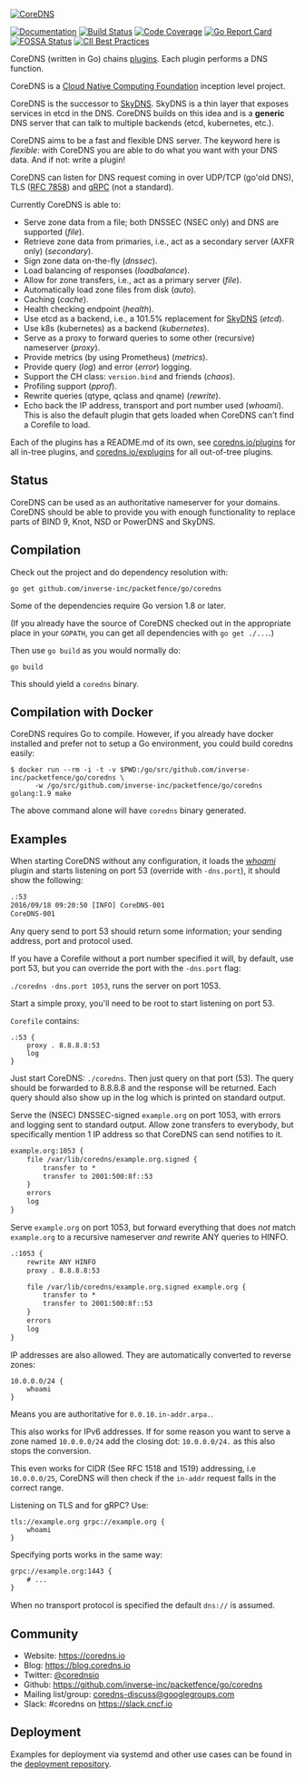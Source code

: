 [![CoreDNS](https://coredns.io/images/CoreDNS_Colour_Horizontal.png)](https://coredns.io)

[![Documentation](https://img.shields.io/badge/godoc-reference-blue.svg)](https://godoc.org/github.com/inverse-inc/packetfence/go/coredns)
[![Build Status](https://img.shields.io/travis/coredns/coredns/master.svg?label=build)](https://travis-ci.org/coredns/coredns)
[![Code Coverage](https://img.shields.io/codecov/c/github/coredns/coredns/master.svg)](https://codecov.io/github/coredns/coredns?branch=master)
[![Go Report Card](https://goreportcard.com/badge/github.com/inverse-inc/packetfence/go/coredns)](https://goreportcard.com/report/coredns/coredns)
[![FOSSA Status](https://app.fossa.io/api/projects/git%2Bhttps%3A%2F%2Fgithub.com%2Fcoredns%2Fcoredns.svg?type=shield)](https://app.fossa.io/projects/git%2Bhttps%3A%2F%2Fgithub.com%2Fcoredns%2Fcoredns?ref=badge_shield)
[![CII Best Practices](https://bestpractices.coreinfrastructure.org/projects/1250/badge)](https://bestpractices.coreinfrastructure.org/projects/1250)

CoreDNS (written in Go) chains [plugins](https://coredns.io/plugins). Each plugin performs a DNS
function.

CoreDNS is a [Cloud Native Computing Foundation](https://cncf.io) inception level project.

CoreDNS is the successor to [SkyDNS](https://github.com/skynetservices/skydns). SkyDNS is a thin
layer that exposes services in etcd in the DNS. CoreDNS builds on this idea and is a **generic** DNS
server that can talk to multiple backends (etcd, kubernetes, etc.).

CoreDNS aims to be a fast and flexible DNS server. The keyword here is *flexible*: with CoreDNS you
are able to do what you want with your DNS data. And if not: write a plugin!

CoreDNS can listen for DNS request coming in over UDP/TCP (go'old DNS), TLS ([RFC
7858](https://tools.ietf.org/html/rfc7858)) and [gRPC](https://grpc.io) (not a standard).

Currently CoreDNS is able to:

* Serve zone data from a file; both DNSSEC (NSEC only) and DNS are supported (*file*).
* Retrieve zone data from primaries, i.e., act as a secondary server (AXFR only) (*secondary*).
* Sign zone data on-the-fly (*dnssec*).
* Load balancing of responses (*loadbalance*).
* Allow for zone transfers, i.e., act as a primary server (*file*).
* Automatically load zone files from disk (*auto*).
* Caching (*cache*).
* Health checking endpoint (*health*).
* Use etcd as a backend, i.e., a 101.5% replacement for
  [SkyDNS](https://github.com/skynetservices/skydns) (*etcd*).
* Use k8s (kubernetes) as a backend (*kubernetes*).
* Serve as a proxy to forward queries to some other (recursive) nameserver (*proxy*).
* Provide metrics (by using Prometheus) (*metrics*).
* Provide query (*log*) and error (*error*) logging.
* Support the CH class: `version.bind` and friends (*chaos*).
* Profiling support (*pprof*).
* Rewrite queries (qtype, qclass and qname) (*rewrite*).
* Echo back the IP address, transport and port number used (*whoami*). This is also the default
  plugin that gets loaded when CoreDNS can't find a Corefile to load.

Each of the plugins has a README.md of its own, see [coredns.io/plugins](https://coredns.io/plugins)
for all in-tree plugins, and [coredns.io/explugins](https://coredns.io/explugins) for all
out-of-tree plugins.

## Status

CoreDNS can be used as an authoritative nameserver for your domains. CoreDNS should be able to
provide you with enough functionality to replace parts of BIND 9, Knot, NSD or PowerDNS and SkyDNS.

## Compilation

Check out the project and do dependency resolution with:

    go get github.com/inverse-inc/packetfence/go/coredns

Some of the dependencies require Go version 1.8 or later.

(If you already have the source of CoreDNS checked out in the appropriate place in your `GOPATH`, you can get all
dependencies with `go get ./...`.)

Then use `go build` as you would normally do:

    go build

This should yield a `coredns` binary.

## Compilation with Docker

CoreDNS requires Go to compile. However, if you already have docker installed and prefer not to setup
a Go environment, you could build coredns easily:

```
$ docker run --rm -i -t -v $PWD:/go/src/github.com/inverse-inc/packetfence/go/coredns \
      -w /go/src/github.com/inverse-inc/packetfence/go/coredns golang:1.9 make
```

The above command alone will have `coredns` binary generated.

## Examples

When starting CoreDNS without any configuration, it loads the
[*whoami*](https://coredns.io/plugins/whoami) plugin and starts listening on port 53 (override with
`-dns.port`), it should show the following:

~~~ txt
.:53
2016/09/18 09:20:50 [INFO] CoreDNS-001
CoreDNS-001
~~~

Any query send to port 53 should return some information; your sending address, port and protocol
used.

If you have a Corefile without a port number specified it will, by default, use port 53, but you
can override the port with the `-dns.port` flag:

`./coredns -dns.port 1053`, runs the server on port 1053.

Start a simple proxy, you'll need to be root to start listening on port 53.

`Corefile` contains:

~~~ corefile
.:53 {
    proxy . 8.8.8.8:53
    log
}
~~~

Just start CoreDNS: `./coredns`. Then just query on that port (53). The query should be forwarded to
8.8.8.8 and the response will be returned. Each query should also show up in the log which is
printed on standard output.

Serve the (NSEC) DNSSEC-signed `example.org` on port 1053, with errors and logging sent to standard
output. Allow zone transfers to everybody, but specifically mention 1 IP address so that CoreDNS can
send notifies to it.

~~~ txt
example.org:1053 {
    file /var/lib/coredns/example.org.signed {
        transfer to *
        transfer to 2001:500:8f::53
    }
    errors
    log
}
~~~

Serve `example.org` on port 1053, but forward everything that does *not* match `example.org` to a recursive
nameserver *and* rewrite ANY queries to HINFO.

~~~ txt
.:1053 {
    rewrite ANY HINFO
    proxy . 8.8.8.8:53

    file /var/lib/coredns/example.org.signed example.org {
        transfer to *
        transfer to 2001:500:8f::53
    }
    errors
    log
}
~~~

IP addresses are also allowed. They are automatically converted to reverse zones:

~~~ corefile
10.0.0.0/24 {
    whoami
}
~~~
Means you are authoritative for `0.0.10.in-addr.arpa.`.

This also works for IPv6 addresses. If for some reason you want to serve a zone named `10.0.0.0/24`
add the closing dot: `10.0.0.0/24.` as this also stops the conversion.

This even works for CIDR (See RFC 1518 and 1519) addressing, i.e `10.0.0.0/25`, CoreDNS will then
check if the `in-addr` request falls in the correct range.

Listening on TLS and for gRPC? Use:

~~~ corefile
tls://example.org grpc://example.org {
    whoami
}
~~~

Specifying ports works in the same way:

~~~ txt
grpc://example.org:1443 {
    # ...
}
~~~

When no transport protocol is specified the default `dns://` is assumed.

## Community

- Website: <https://coredns.io>
- Blog: <https://blog.coredns.io>
- Twitter: [@corednsio](https://twitter.com/corednsio)
- Github: <https://github.com/inverse-inc/packetfence/go/coredns>
- Mailing list/group: <coredns-discuss@googlegroups.com>
- Slack: #coredns on <https://slack.cncf.io>

## Deployment

Examples for deployment via systemd and other use cases can be found in the
[deployment repository](https://github.com/coredns/deployment).
